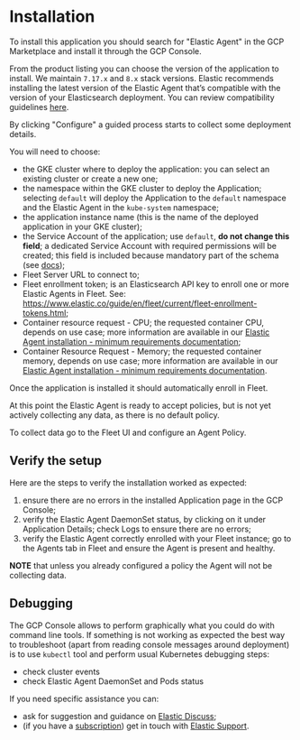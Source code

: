 # Installation

To install this application you should search for "Elastic Agent" in the GCP Marketplace and install it through the GCP Console.

From the product listing you can choose the version of the application to install.
We maintain `7.17.x` and `8.x` stack versions.
Elastic recommends installing the latest version of the Elastic Agent that’s compatible with the version of your Elasticsearch deployment.
You can review compatibility guidelines [here][1].

By clicking "Configure" a guided process starts to collect some deployment details.

You will need to choose:
- the GKE cluster where to deploy the application: you can select an existing cluster or create a new one;
- the namespace within the GKE cluster to deploy the Application; selecting `default` will deploy the Application to the `default` namespace and the Elastic Agent in the `kube-system` namespace;
- the application instance name (this is the name of the deployed application in your GKE cluster);
- the Service Account of the application; use `default`, **do not change this field**; a dedicated Service Account with required permissions will be created; this field is included because mandatory part of the schema (see [docs][3]);
- Fleet Server URL to connect to;
- Fleet enrollment token; is an Elasticsearch API key to enroll one or more Elastic Agents in Fleet. See: https://www.elastic.co/guide/en/fleet/current/fleet-enrollment-tokens.html;
- Container resource request - CPU; the requested container CPU, depends on use case; more information are available in our [Elastic Agent installation - minimum requirements documentation][2];
- Container Resource Request - Memory; the requested container memory, depends on use case; more information are available in our [Elastic Agent installation - minimum requirements documentation][2].

Once the application is installed it should automatically enroll in Fleet. 

At this point the Elastic Agent is ready to accept policies, but is not yet actively collecting any data, as there is no default policy.

To collect data go to the Fleet UI and configure an Agent Policy.

## Verify the setup

Here are the steps to verify the installation worked as expected:
1. ensure there are no errors in the installed Application page in the GCP Console;
2. verify the Elastic Agent DaemonSet status, by clicking on it under Application Details; check Logs to ensure there are no errors;
3. verify the Elastic Agent correctly enrolled with your Fleet instance; go to the Agents tab in Fleet and ensure the Agent is present and healthy.

**NOTE** that unless you already configured a policy the Agent will not be collecting data.

## Debugging

The GCP Console allows to perform graphically what you could do with command line tools. If something is not working as expected the best way to troubleshoot (apart from reading console messages around deployment) is to use `kubectl` tool and perform usual Kubernetes debugging steps:
- check cluster events
- check Elastic Agent DaemonSet and Pods status

If you need specific assistance you can:
- ask for suggestion and guidance on [Elastic Discuss](https://discuss.elastic.co/);
- (if you have a [subscription](https://www.elastic.co/subscriptions)) get in touch with [Elastic Support](https://support.elastic.co/).


[1]: https://www.elastic.co/support/matrix#matrix_compatibility
[2]: https://www.elastic.co/guide/en/fleet/current/elastic-agent-installation.html#_minimum_requirements
[3]: https://github.com/GoogleCloudPlatform/marketplace-k8s-app-tools/blob/master/docs/schema.md?rgh-link-date=2022-08-23T11%3A04%3A33Z#type-service_account